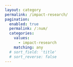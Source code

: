 ```yaml
---
layout: category
permalink: /impact-research/
pagination: 
  enabled: true
  permalink: /:num/
  categories:
    values:
      - impact-research
    matching: any
  # sort_field: 'title'
  # sort_reverse: false
---
```


